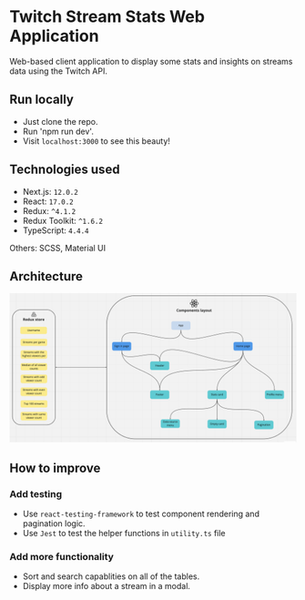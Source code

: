 # Twitch Stream Stats Web Application

Web-based client application to display some stats and insights on streams data using the Twitch API.

## Run locally

- Just clone the repo.
- Run 'npm run dev'.
- Visit `localhost:3000` to see this beauty!

## Technologies used

- Next.js: `12.0.2`
- React: `17.0.2`
- Redux: `^4.1.2`
- Redux Toolkit: `^1.6.2`
- TypeScript: `4.4.4`

Others: SCSS, Material UI

## Architecture

![arch](https://github.com/RowenaRavenclawWithExtraClaws/twitch-stream-stats/blob/main/webapp/frontend-arch.png)

## How to improve

### Add testing

- Use `react-testing-framework` to test component rendering and pagination logic.
- Use `Jest` to test the helper functions in `utility.ts` file

### Add more functionality

- Sort and search capablities on all of the tables.
- Display more info about a stream in a modal.

